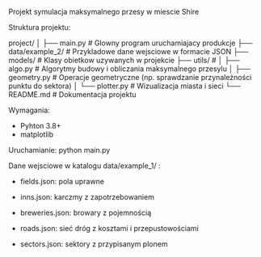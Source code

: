 Projekt symulacja maksymalnego przesy w miescie Shire

Struktura projektu:

project/
│
├── main.py # Glowny program uruchamiajacy produkcje
├── data/example_2/ # Przykladowe dane wejsciowe w formacie JSON
├── models/ # Klasy obietkow uzywanych w projekcie
├── utils/ #
│ ├── algo.py # Algorytmy budowy i obliczania maksymalnego przesylu
│ ├── geometry.py # Operacje geometryczne (np. sprawdzanie przynależności punktu do sektora)
│ └── plotter.py # Wizualizacja miasta i sieci
└── README.md # Dokumentacja projektu

Wymagania:

- Pyhton 3.8+
- matplotlib

Uruchamianie:
python main.py

Dane wejsciowe w katalogu data/example_1/ :

- fields.json: pola uprawne

- inns.json: karczmy z zapotrzebowaniem

- breweries.json: browary z pojemnością

- roads.json: sieć dróg z kosztami i przepustowościami

- sectors.json: sektory z przypisanym plonem
